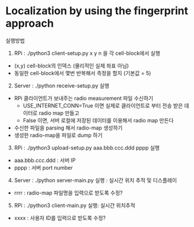 # Localization by using the fingerprint approach

실행방법

1. RPi : ./python3 client-setup.py x y n 을 각 cell-block에서 실행
  - (x,y) cell-block의 인덱스 (물리적인 실제 좌표 아님)
  - 동일한 cell-block에서 몇번 반복해서 측정을 할지 (기본값 = 5)

2. Server : ./python receive-setup.py 실행
  - RPi 클라이언트가 보내주는 radio measurement 파일 수신하기
    - USE_INTERNET_CONN=True 이면 실제로 클라이언트로 부터 전송 받은 데이터로 radio map 만들고
    - False 이면, 서버 로컬에 저장된 데이터를 이용해서 radio map 만든다
  - 수신한 파일을 parsing 해서 radio-map 생성하기
  - 생성한 radio-map을 파일로 dump 하기

3. RPi : ./python3 upload-setup.py aaa.bbb.ccc.ddd pppp 실행
  - aaa.bbb.ccc.ddd : 서버 IP
  - pppp : 서버 port number

4. Server : ./python server-main.py 실행 : 실시간 위치 추적 및 디스플레이
  - rrrr : radio-map 파일명을 입력으로 받도록 수정?

5. RPi : ./python3 client-main.py 실행: 실시간 위치추적
  - xxxx : 사용자 ID를 입력으로 받도록 수정?

